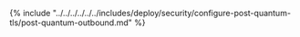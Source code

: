 {% include "../../../../../../includes/deploy/security/configure-post-quantum-tls/post-quantum-outbound.md" %}

